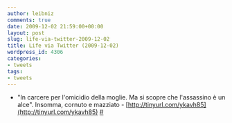 ```yaml
---
author: leibniz
comments: true
date: 2009-12-02 21:59:00+00:00
layout: post
slug: life-via-twitter-2009-12-02
title: Life via Twitter (2009-12-02)
wordpress_id: 4306
categories:
- tweets
tags:
- tweets
---
```



	
  * "In carcere per l'omicidio della moglie. Ma si scopre che l'assassino è un alce". Insomma, cornuto e mazziato - [http://tinyurl.com/ykavh85](http://tinyurl.com/ykavh85) [#](http://twitter.com/leibniz/statuses/6267426045)


